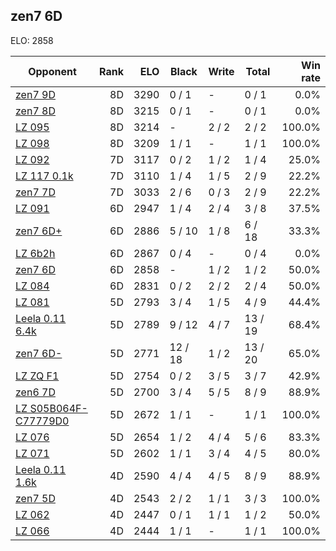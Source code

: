 ## zen7 6D ##

ELO: 2858

Opponent | Rank | ELO | Black | Write | Total | Win rate
---------|-----:|----:|-------|-------|-------|-------:
[zen7 9D](zen7%209D.md) | 8D | 3290 | 0 / 1 | - | 0 / 1 | 0.0%
[zen7 8D](zen7%208D.md) | 8D | 3215 | 0 / 1 | - | 0 / 1 | 0.0%
[LZ 095](LZ%20095.md) | 8D | 3214 | - | 2 / 2 | 2 / 2 | 100.0%
[LZ 098](LZ%20098.md) | 8D | 3209 | 1 / 1 | - | 1 / 1 | 100.0%
[LZ 092](LZ%20092.md) | 7D | 3117 | 0 / 2 | 1 / 2 | 1 / 4 | 25.0%
[LZ 117 0.1k](LZ%20117%200.1k.md) | 7D | 3110 | 1 / 4 | 1 / 5 | 2 / 9 | 22.2%
[zen7 7D](zen7%207D.md) | 7D | 3033 | 2 / 6 | 0 / 3 | 2 / 9 | 22.2%
[LZ 091](LZ%20091.md) | 6D | 2947 | 1 / 4 | 2 / 4 | 3 / 8 | 37.5%
[zen7 6D+](zen7%206D+.md) | 6D | 2886 | 5 / 10 | 1 / 8 | 6 / 18 | 33.3%
[LZ 6b2h](LZ%206b2h.md) | 6D | 2867 | 0 / 4 | - | 0 / 4 | 0.0%
[zen7 6D](zen7%206D.md) | 6D | 2858 | - | 1 / 2 | 1 / 2 | 50.0%
[LZ 084](LZ%20084.md) | 6D | 2831 | 0 / 2 | 2 / 2 | 2 / 4 | 50.0%
[LZ 081](LZ%20081.md) | 5D | 2793 | 3 / 4 | 1 / 5 | 4 / 9 | 44.4%
[Leela 0.11 6.4k](Leela%200.11%206.4k.md) | 5D | 2789 | 9 / 12 | 4 / 7 | 13 / 19 | 68.4%
[zen7 6D-](zen7%206D-.md) | 5D | 2771 | 12 / 18 | 1 / 2 | 13 / 20 | 65.0%
[LZ ZQ F1](LZ%20ZQ%20F1.md) | 5D | 2754 | 0 / 2 | 3 / 5 | 3 / 7 | 42.9%
[zen6 7D](zen6%207D.md) | 5D | 2700 | 3 / 4 | 5 / 5 | 8 / 9 | 88.9%
[LZ S05B064F-C77779D0](LZ%20S05B064F-C77779D0.md) | 5D | 2672 | 1 / 1 | - | 1 / 1 | 100.0%
[LZ 076](LZ%20076.md) | 5D | 2654 | 1 / 2 | 4 / 4 | 5 / 6 | 83.3%
[LZ 071](LZ%20071.md) | 5D | 2602 | 1 / 1 | 3 / 4 | 4 / 5 | 80.0%
[Leela 0.11 1.6k](Leela%200.11%201.6k.md) | 4D | 2590 | 4 / 4 | 4 / 5 | 8 / 9 | 88.9%
[zen7 5D](zen7%205D.md) | 4D | 2543 | 2 / 2 | 1 / 1 | 3 / 3 | 100.0%
[LZ 062](LZ%20062.md) | 4D | 2447 | 0 / 1 | 1 / 1 | 1 / 2 | 50.0%
[LZ 066](LZ%20066.md) | 4D | 2444 | 1 / 1 | - | 1 / 1 | 100.0%
